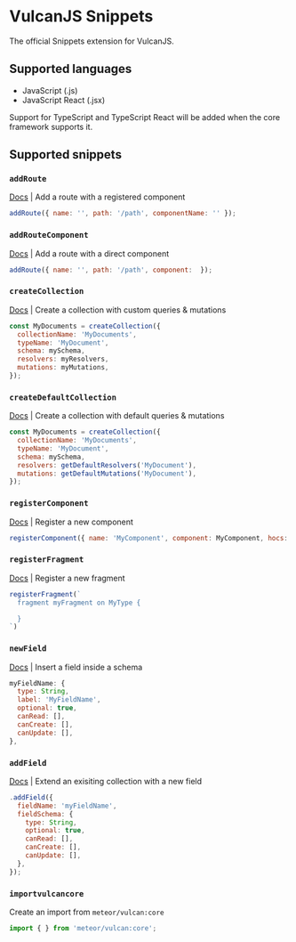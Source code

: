 # VulcanJS Snippets

The official Snippets extension for VulcanJS.

## Supported languages

- JavaScript (.js)
- JavaScript React (.jsx)

Support for TypeScript and TypeScript React will be added when the core framework supports it.

## Supported snippets

### `addRoute`

[Docs](http://docs.vulcanjs.org/routing.html#Adding-Routes) | Add a route with a registered component
```js
addRoute({ name: '', path: '/path', componentName: '' });

```

### `addRouteComponent`

[Docs](http://docs.vulcanjs.org/routing.html#Adding-Routes) | Add a route with a direct component
```js
addRoute({ name: '', path: '/path', component:  });

```

### `createCollection`

[Docs](http://docs.vulcanjs.org/schemas.html#Creating-Collections) | Create a collection with custom queries & mutations
```js
const MyDocuments = createCollection({
  collectionName: 'MyDocuments',
  typeName: 'MyDocument',
  schema: mySchema,
  resolvers: myResolvers,
  mutations: myMutations,
});

```

### `createDefaultCollection`

[Docs](http://docs.vulcanjs.org/schemas.html#Creating-Collections) | Create a collection with default queries & mutations
```js
const MyDocuments = createCollection({
  collectionName: 'MyDocuments',
  typeName: 'MyDocument',
  schema: mySchema,
  resolvers: getDefaultResolvers('MyDocument'),
  mutations: getDefaultMutations('MyDocument'),
});

```

### `registerComponent`

[Docs](http://docs.vulcanjs.org/theming.html#Registering-Components) | Register a new component
```js
registerComponent({ name: 'MyComponent', component: MyComponent, hocs: [] });

```

### `registerFragment`

[Docs](http://docs.vulcanjs.org/fragments.html#Registering-Fragments) | Register a new fragment
```js
registerFragment(`
  fragment myFragment on MyType {

  }
`)

```

### `newField`

[Docs](http://docs.vulcanjs.org/schemas.html#Example) | Insert a field inside a schema
```js
myFieldName: {
  type: String,
  label: 'MyFieldName',
  optional: true,
  canRead: [],
  canCreate: [],
  canUpdate: [],
},

```

### `addField`

[Docs](http://docs.vulcanjs.org/schemas.html#Extending-Schemas) | Extend an exisiting collection with a new field
```js
.addField({
  fieldName: 'myFieldName',
  fieldSchema: {
    type: String,
    optional: true,
    canRead: [],
    canCreate: [],
    canUpdate: [],
  },
});

```


### `importvulcancore`

Create an import from `meteor/vulcan:core`
```js
import { } from 'meteor/vulcan:core';
```